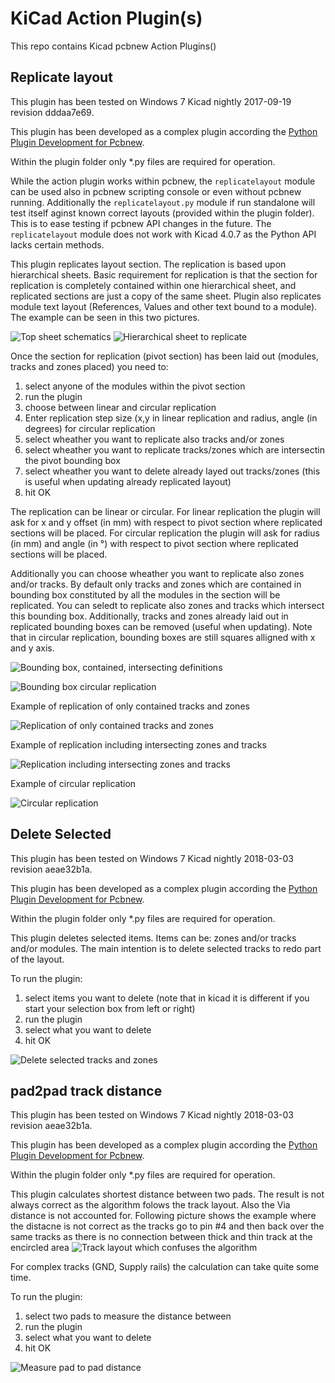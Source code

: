 # KiCad Action Plugin(s)


This repo contains Kicad pcbnew Action Plugins()

## Replicate layout

This plugin has been tested on Windows 7 Kicad nightly 2017-09-19 revision dddaa7e69. 

This plugin has been developed as a complex plugin according the [Python Plugin Development for Pcbnew](https://github.com/KiCad/kicad-source-mirror/blob/master/Documentation/development/pcbnew-plugins.md).

Within the plugin folder only *.py files are required for operation.

While the action plugin works within pcbnew, the `replicatelayout` module can be used also in pcbnew scripting console or even without pcbnew running. Additionally the `replicatelayout.py` module if run standalone will test itself aginst known correct layouts (provided within the plugin folder). This is to ease testing if pcbnew API changes in the future. The `replicatelayout` module does not work with Kicad 4.0.7 as the Python API lacks certain methods.

This plugin replicates layout section. The replication is based upon hierarchical sheets.
Basic requirement for replication is that the section for replication is completely contained within one hierarchical sheet, and replicated sections are just a copy of the same sheet. Plugin also replicates module text layout (References, Values and other text bound to a module). The example can be seen in this two pictures.

![Top sheet schematics](https://raw.githubusercontent.com/MitjaNemec/Kicad_action_plugins/master/screenshots/Replicate_layout_0.png)
![Hierarchical sheet to replicate](https://raw.githubusercontent.com/MitjaNemec/Kicad_action_plugins/master/screenshots/Replicate_layout_1.png)

Once the section for replication (pivot section) has been laid out (modules, tracks and zones placed) you need to:
1. select anyone of the modules within the pivot section
2. run the plugin
3. choose between linear and circular replication
4. Enter replication step size (x,y in linear replication and radius, angle (in degrees) for circular replication
5. select wheather you want to replicate also tracks and/or zones
6. select wheather you want to replicate tracks/zones which are intersectin the pivot bounding box
7. select wheather you want to delete already layed out tracks/zones (this is useful when updating already replicated layout)
8. hit OK

The replication can be linear or circular. For linear replication the plugin will ask for x and y offset (in mm) with respect to pivot section where replicated sections will be placed. For circular replication the plugin will ask for radius (in mm) and angle (in °) with respect to pivot section where replicated sections will be placed.

Additionally you can choose wheather you want to replicate also zones and/or tracks. By default only tracks and zones which are contained in bounding box constituted by all the modules in the section will be replicated. You can seledt to replicate also zones and tracks which intersect this bounding box. Additionally, tracks and zones already laid out in replicated bounding boxes can be removed (useful when updating). Note that in circular replication, bounding boxes are still squares alligned with x and y axis.

![Bounding box, contained, intersecting definitions](https://raw.githubusercontent.com/MitjaNemec/Kicad_action_plugins/master/screenshots/Replicate_layout_2.png)

![Bounding box circular replication](https://raw.githubusercontent.com/MitjaNemec/Kicad_action_plugins/master/screenshots/Replicate_layout_2circular.png)

Example of replication of only contained tracks and zones

![Replication of only contained tracks and zones](https://raw.githubusercontent.com/MitjaNemec/Kicad_action_plugins/master/screenshots/Contained.gif)

Example of replication including intersecting zones and tracks

![Replication including intersecting zones and tracks](https://raw.githubusercontent.com/MitjaNemec/Kicad_action_plugins/master/screenshots/Intersecting.gif)

Example of circular replication

![Circular replication](https://raw.githubusercontent.com/MitjaNemec/Kicad_action_plugins/master/screenshots/Circular_replication.gif)

## Delete Selected

This plugin has been tested on Windows 7 Kicad nightly 2018-03-03 revision aeae32b1a.

This plugin has been developed as a complex plugin according the [Python Plugin Development for Pcbnew](https://github.com/KiCad/kicad-source-mirror/blob/master/Documentation/development/pcbnew-plugins.md).

Within the plugin folder only *.py files are required for operation.

This plugin deletes selected items. Items can be: zones and/or tracks and/or modules. The main intention is to delete selected tracks to redo part of the layout.

To run the plugin:
1. select items you want to delete (note that in kicad it is different if you start your selection box from left or right)
2. run the plugin
3. select what you want to delete
4. hit OK

![Delete selected tracks and zones](https://raw.githubusercontent.com/MitjaNemec/Kicad_action_plugins/master/screenshots/Delete_selected_anim.gif)

## pad2pad track distance

This plugin has been tested on Windows 7 Kicad nightly 2018-03-03 revision aeae32b1a.

This plugin has been developed as a complex plugin according the [Python Plugin Development for Pcbnew](https://github.com/KiCad/kicad-source-mirror/blob/master/Documentation/development/pcbnew-plugins.md).

Within the plugin folder only *.py files are required for operation.

This plugin calculates shortest distance between two pads. The result is not always correct as the algorithm folows the track layout. Also the Via distance is not accounted for. Following picture shows the example where the distacne is not correct as the tracks go to pin #4 and then back over the same tracks as there is no connection between thick and thin track at the encircled area
![Track layout which confuses the algorithm](https://raw.githubusercontent.com/MitjaNemec/Kicad_action_plugins/master/screenshots/Distance_example.gif)

For complex tracks (GND, Supply rails) the calculation can take quite some time.

To run the plugin:
1. select two pads to measure the distance between
2. run the plugin
3. select what you want to delete
4. hit OK

![Measure pad to pad distance](https://raw.githubusercontent.com/MitjaNemec/Kicad_action_plugins/master/screenshots/pad2pad_animation.gif)